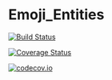 # Emoji_Entities

[![Build Status](https://travis-ci.org/ScottPJones/Emoji_Entities.jl.svg?branch=master)](https://travis-ci.org/ScottPJones/Emoji_Entities.jl)

[![Coverage Status](https://coveralls.io/repos/ScottPJones/Emoji_Entities.jl/badge.svg?branch=master&service=github)](https://coveralls.io/github/ScottPJones/Emoji_Entities.jl?branch=master)

[![codecov.io](http://codecov.io/github/ScottPJones/Emoji_Entities.jl/coverage.svg?branch=master)](http://codecov.io/github/ScottPJones/Emoji_Entities.jl?branch=master)
